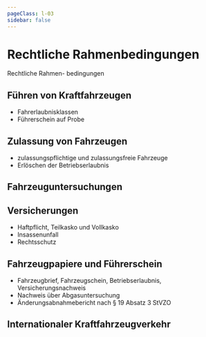 ```yaml
---
pageClass: l-03
sidebar: false
---
```


# Rechtliche Rahmen&shy;bedingungen

<auswahl>

<item itemSize="i-sm" class="l3 slabT itemTitle">	

<div class="l3w">
      	<span class="l3a">Rechtliche</span>
      	<span class="l3b">Rahmen-</span>
      	<span class="l3c">bedingungen</span>
</div>

</item>

<item itemSize="i-sm" itemClass="itemFuehrenVonKfz">

## Führen von Kraftfahrzeugen

- Fahrerlaubnisklassen
- Führerschein auf Probe

</item>

<item itemSize="i-sm itemZulassung">

## Zulassung von Fahrzeugen

- zulassungspflichtige und zulassungsfreie Fahrzeuge
- Erlöschen der Betriebserlaubnis

</item>

<item itemSize="i-sm itemUntersuchungen">

## Fahrzeug&shy;unter&shy;suchungen

</item>


<item itemSize="i-l" itemClass="itemVersicherung">

## Versicherungen

- Haftpflicht, Teilkasko und Vollkasko
- Insassenunfall
- Rechtsschutz

</item>


<item itemSize="i-xl" itemClass="itemPapiere">

## Fahrzeug&shy;papiere und Führerschein

- Fahrzeugbrief, Fahrzeugschein, Betriebserlaubnis, Versicherungsnachweis
- Nachweis über Abgasuntersuchung
- Änderungsabnahmebericht nach § 19 Absatz 3 StVZO

</item>

<item itemSize="i-m" itemClass="itemInternational">

## Internationaler Kraftfahrzeug&shy;verkehr

</item>

</auswahl>